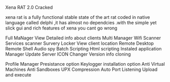  Xena RAT 2.0 Cracked

 
xena rat is a fully functional stable state of the art rat coded in native language called delphi ,it has almost no dependcies .with the simple yet slick gui and rich features of xena you cant go wrong

Full MaNager
View Detailed info about clients
Multi Manager
Wifi Scanner
Services scanner
Survery Locker
View client location
Remote Desktop
Remote Shell
Audio spy
Batch Scripting
Html scripting
Instaled application Manager
Update Server
ICON Changer
Version info cloning

Profile Manager
Presistance option
Keylogger
installation option
Anti Virtual Machines
Anti Sandboxes
UPX Compression
Auto Port Listening
Upload and execute
